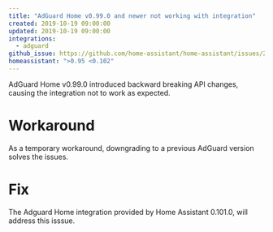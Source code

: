 ```yaml
---
title: "AdGuard Home v0.99.0 and newer not working with integration"
created: 2019-10-19 09:00:00
updated: 2019-10-19 09:00:00
integrations:
  - adguard
github_issue: https://github.com/home-assistant/home-assistant/issues/27918
homeassistant: ">0.95 <0.102"
---
```


AdGuard Home v0.99.0 introduced backward breaking API changes, causing the integration not to work as expected.

# Workaround

As a temporary workaround, downgrading to a previous AdGuard version solves the issues.

# Fix

The Adguard Home integration provided by Home Assistant 0.101.0, will address this isssue.
